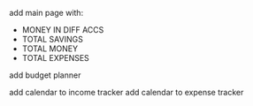 add main page
with:

- MONEY IN DIFF ACCS
- TOTAL SAVINGS
- TOTAL MONEY
- TOTAL EXPENSES

add budget planner

add calendar to income tracker
add calendar to expense tracker
